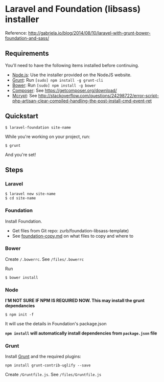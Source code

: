 # Laravel and Foundation (libsass) installer

Reference: http://gabriela.io/blog/2014/08/10/laravel-with-grunt-bower-foundation-and-sass/


## Requirements

You'll need to have the following items installed before continuing.

  * [Node.js](http://nodejs.org): Use the installer provided on the NodeJS website.
  * [Grunt](http://gruntjs.com/): Run `[sudo] npm install -g grunt-cli`
  * [Bower](http://bower.io): Run `[sudo] npm install -g bower`
  * [Composer](https://getcomposer.org/): See https://getcomposer.org/download/
  * [Mcrypt](http://php.net/manual/en/book.mcrypt.php): See http://stackoverflow.com/questions/24298722/error-script-php-artisan-clear-compiled-handling-the-post-install-cmd-event-ret


## Quickstart

    $ laravel-foundation site-name

While you're working on your project, run:

    $ grunt

And you're set!



## Steps

### Laravel

    $ laravel new site-name
    $ cd site-name


### Foundation

Install Foundation.

* Get files from Git repo: zurb/foundation-libsass-template)
* See [foundation-copy.md](foundation-copy.md) on what files to copy and where to


### Bower

Create `/.bowerrc`. See `/files/.bowerrc`

Run

    $ bower install


### Node

**I'M NOT SURE IF NPM IS REQUIRED NOW. This may install the grunt dependancies**

    $ npm init -f

It will use the details in Foundation's package.json

**`npm install` will automatically install dependencies from `package.json` file**


### Grunt

Install [Grunt](http://gruntjs.com/) and the required plugins:

    npm install grunt-contrib-uglify --save


Create `/Gruntfile.js`. See `/files/Gruntfile.js`

